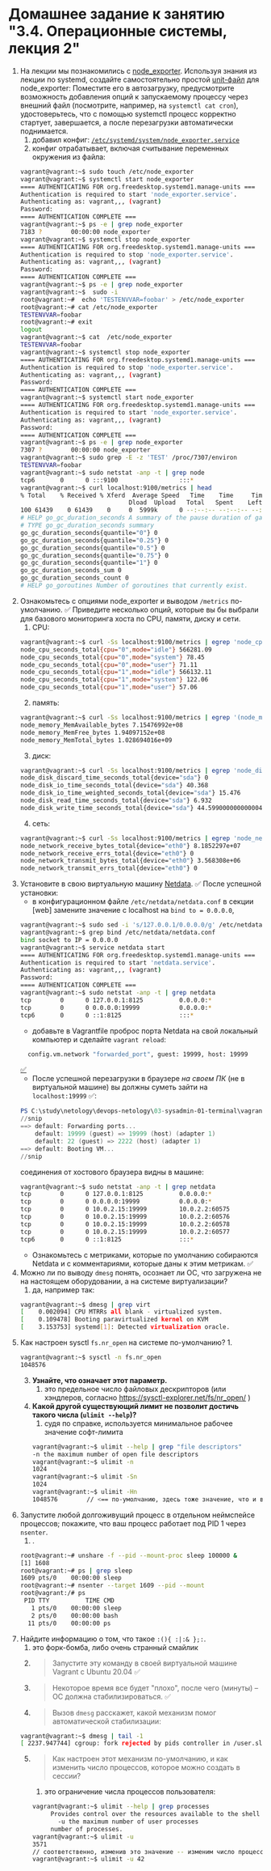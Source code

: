 # Домашнее задание к занятию "3.4. Операционные системы, лекция 2"


1. На лекции мы познакомились с [node_exporter](https://github.com/prometheus/node_exporter/releases). Используя знания из лекции по systemd, создайте самостоятельно простой [unit-файл](https://www.freedesktop.org/software/systemd/man/systemd.service.html) для node_exporter:
Поместите его в автозагрузку, предусмотрите возможность добавления опций к запускаемому процессу через внешний файл (посмотрите, например, на `systemctl cat cron`), удостоверьтесь, что с помощью systemctl процесс корректно стартует, завершается, а после перезагрузки автоматически поднимается. 
   1. добавил конфиг: [`/etc/systemd/system/node_exporter.service`](https://github.com/dborchev/devops-netology/blob/main/03-sysadmin-04-os/node_exporter.service)
   2. конфиг отрабатывает, включая считывание переменных окружения из файла:
   ```bash
   vagrant@vagrant:~$ sudo touch /etc/node_exporter
   vagrant@vagrant:~$ systemctl start node_exporter
   ==== AUTHENTICATING FOR org.freedesktop.systemd1.manage-units ===
   Authentication is required to start 'node_exporter.service'.
   Authenticating as: vagrant,,, (vagrant)
   Password:
   ==== AUTHENTICATION COMPLETE ===
   vagrant@vagrant:~$ ps -e | grep node_exporter
   7183 ?        00:00:00 node_exporter
   vagrant@vagrant:~$ systemctl stop node_exporter
   ==== AUTHENTICATING FOR org.freedesktop.systemd1.manage-units ===
   Authentication is required to stop 'node_exporter.service'.
   Authenticating as: vagrant,,, (vagrant)
   Password:
   ==== AUTHENTICATION COMPLETE ===
   vagrant@vagrant:~$ ps -e | grep node_exporter
   vagrant@vagrant:~$  sudo -i
   root@vagrant:~#  echo 'TESTENVVAR=foobar' > /etc/node_exporter
   root@vagrant:~# cat /etc/node_exporter
   TESTENVVAR=foobar
   root@vagrant:~# exit
   logout
   vagrant@vagrant:~$ cat  /etc/node_exporter
   TESTENVVAR=foobar
   vagrant@vagrant:~$ systemctl stop node_exporter
   ==== AUTHENTICATING FOR org.freedesktop.systemd1.manage-units ===
   Authentication is required to stop 'node_exporter.service'.
   Authenticating as: vagrant,,, (vagrant)
   Password:
   ==== AUTHENTICATION COMPLETE ===
   vagrant@vagrant:~$ systemctl start node_exporter
   ==== AUTHENTICATING FOR org.freedesktop.systemd1.manage-units ===
   Authentication is required to start 'node_exporter.service'.
   Authenticating as: vagrant,,, (vagrant)
   Password:
   ==== AUTHENTICATION COMPLETE ===
   vagrant@vagrant:~$ ps -e | grep node_exporter
   7307 ?        00:00:00 node_exporter
   vagrant@vagrant:~$ sudo grep -E -z 'TEST' /proc/7307/environ
   TESTENVVAR=foobar
   vagrant@vagrant:~$ sudo netstat -anp -t | grep node
   tcp6       0      0 :::9100                 :::*                    LISTEN      7307/node_exporter
   vagrant@vagrant:~$ curl localhost:9100/metrics | head
   % Total    % Received % Xferd  Average Speed   Time    Time     Time  Current
                                 Dload  Upload   Total   Spent    Left  Speed
   100 61439    0 61439    0     0  5999k      0 --:--:-- --:--:-- --:--:-- 5999k
   # HELP go_gc_duration_seconds A summary of the pause duration of garbage collection cycles.
   # TYPE go_gc_duration_seconds summary
   go_gc_duration_seconds{quantile="0"} 0
   go_gc_duration_seconds{quantile="0.25"} 0
   go_gc_duration_seconds{quantile="0.5"} 0
   go_gc_duration_seconds{quantile="0.75"} 0
   go_gc_duration_seconds{quantile="1"} 0
   go_gc_duration_seconds_sum 0
   go_gc_duration_seconds_count 0
   # HELP go_goroutines Number of goroutines that currently exist.
   ```
2. Ознакомьтесь с опциями node_exporter и выводом `/metrics` по-умолчанию.  ✅ 
   Приведите несколько опций, которые вы бы выбрали для базового мониторинга хоста по CPU, памяти, диску и сети.
   1. CPU:
   ```bash
   vagrant@vagrant:~$ curl -Ss localhost:9100/metrics | egrep 'node_cpu_sec.+"(idle|system|user)"' | grep -v '#'
   node_cpu_seconds_total{cpu="0",mode="idle"} 566281.09
   node_cpu_seconds_total{cpu="0",mode="system"} 78.45
   node_cpu_seconds_total{cpu="0",mode="user"} 71.11
   node_cpu_seconds_total{cpu="1",mode="idle"} 566132.11
   node_cpu_seconds_total{cpu="1",mode="system"} 122.06
   node_cpu_seconds_total{cpu="1",mode="user"} 57.06
   ```
   2. память:
   ```bash
   vagrant@vagrant:~$ curl -Ss localhost:9100/metrics | egrep '(node_memory_Mem)' | grep -v '#'
   node_memory_MemAvailable_bytes 7.15476992e+08
   node_memory_MemFree_bytes 1.94097152e+08
   node_memory_MemTotal_bytes 1.028694016e+09
   ```
   3. диск:
   ```bash
   vagrant@vagrant:~$ curl -Ss localhost:9100/metrics | egrep 'node_disk.+_seconds_.+"sd[a-z]"' | grep -v '#'
   node_disk_discard_time_seconds_total{device="sda"} 0
   node_disk_io_time_seconds_total{device="sda"} 40.368
   node_disk_io_time_weighted_seconds_total{device="sda"} 15.476
   node_disk_read_time_seconds_total{device="sda"} 6.932
   node_disk_write_time_seconds_total{device="sda"} 44.599000000000004
   ```
   4. сеть:
   ```bash
   vagrant@vagrant:~$ curl -Ss localhost:9100/metrics | egrep 'node_network.+(errs|bytes)_t.+"eth[0-9]"' | grep -v '#'
   node_network_receive_bytes_total{device="eth0"} 8.1852297e+07
   node_network_receive_errs_total{device="eth0"} 0
   node_network_transmit_bytes_total{device="eth0"} 3.568308e+06
   node_network_transmit_errs_total{device="eth0"} 0
   ```
3. Установите в свою виртуальную машину [Netdata](https://github.com/netdata/netdata).  ✅ После успешной установки:
   * в конфигурационном файле `/etc/netdata/netdata.conf` в секции [web] замените значение с localhost на `bind to = 0.0.0.0`,
   ```bash
   vagrant@vagrant:~$ sudo sed -i 's/127.0.0.1/0.0.0.0/g' /etc/netdata/netdata.conf
   vagrant@vagrant:~$ grep bind /etc/netdata/netdata.conf
   bind socket to IP = 0.0.0.0
   vagrant@vagrant:~$ service netdata start
   ==== AUTHENTICATING FOR org.freedesktop.systemd1.manage-units ===
   Authentication is required to start 'netdata.service'.
   Authenticating as: vagrant,,, (vagrant)
   Password:
   ==== AUTHENTICATION COMPLETE ===
   vagrant@vagrant:~$ sudo netstat -anp -t | grep netdata
   tcp        0      0 127.0.0.1:8125          0.0.0.0:*               LISTEN      8808/netdata
   tcp        0      0 0.0.0.0:19999           0.0.0.0:*               LISTEN      8808/netdata
   tcp6       0      0 ::1:8125                :::*                    LISTEN      8808/netdata
   ```
   * добавьте в Vagrantfile проброс порта Netdata на свой локальный компьютер и сделайте `vagrant reload`:
   ```bash
     config.vm.network "forwarded_port", guest: 19999, host: 19999
   ```
   [✅](https://github.com/dborchev/devops-netology/blob/main/03-sysadmin-01-terminal/vagrant/Vagrantfile) 
   * После успешной перезагрузки в браузере *на своем ПК* (не в виртуальной машине) вы должны суметь зайти на `localhost:19999` ✅:
   ```powershell
   PS C:\study\netology\devops-netology\03-sysadmin-01-terminal\vagrant> vagrant reload
   //snip
   ==> default: Forwarding ports...
       default: 19999 (guest) => 19999 (host) (adapter 1)
       default: 22 (guest) => 2222 (host) (adapter 1)
   ==> default: Booting VM...
   //snip
   ```
   соединения от хостового браузера видны в машине:
   ```bash
   vagrant@vagrant:~$ sudo netstat -anp -t | grep netdata
   tcp        0      0 127.0.0.1:8125          0.0.0.0:*               LISTEN      714/netdata
   tcp        0      0 0.0.0.0:19999           0.0.0.0:*               LISTEN      714/netdata
   tcp        0      0 10.0.2.15:19999         10.0.2.2:60575          ESTABLISHED 714/netdata
   tcp        0      0 10.0.2.15:19999         10.0.2.2:60576          ESTABLISHED 714/netdata
   tcp        0      0 10.0.2.15:19999         10.0.2.2:60578          ESTABLISHED 714/netdata
   tcp        0      0 10.0.2.15:19999         10.0.2.2:60577          ESTABLISHED 714/netdata
   tcp6       0      0 ::1:8125                :::*                    LISTEN      714/netdata
   ```
   * Ознакомьтесь с метриками, которые по умолчанию собираются Netdata и с комментариями, которые даны к этим метрикам. ✅
4. Можно ли по выводу `dmesg` понять, осознает ли ОС, что загружена не на настоящем оборудовании, а на системе виртуализации?
   1. да, например так:
   ```bash
   vagrant@vagrant:~$ dmesg | grep virt
   [    0.002094] CPU MTRRs all blank - virtualized system.
   [    0.109478] Booting paravirtualized kernel on KVM
   [    3.153753] systemd[1]: Detected virtualization oracle.
   ```
5. Как настроен sysctl `fs.nr_open` на системе по-умолчанию? 
   1. 
   ```bash
   vagrant@vagrant:~$ sysctl -n fs.nr_open
   1048576
   ```
   3. **Узнайте, что означает этот параметр.** 
      1. это предельное число файловых дескрипторов (или хэндлеров, согласно https://sysctl-explorer.net/fs/nr_open/ )
   4. **Какой другой существующий лимит не позволит достичь такого числа (`ulimit --help`)?**
      1. судя по справке, используется минимальное рабочее значение софт-лимита
      ```bash
      vagrant@vagrant:~$ ulimit --help | grep "file descriptors"
      -n the maximum number of open file descriptors
      vagrant@vagrant:~$ ulimit -n
      1024
      vagrant@vagrant:~$ ulimit -Sn
      1024
      vagrant@vagrant:~$ ulimit -Hn
      1048576        // <== по-умолчанию, здесь тоже значение, что и в системном лимите выше
      ```
6. Запустите любой долгоживущий процесс в отдельном неймспейсе процессов; покажите, что ваш процесс работает под PID 1 через `nsenter`.
   1. .
   ```bash
   root@vagrant:~# unshare -f --pid --mount-proc sleep 100000 &
   [1] 1608
   root@vagrant:~# ps | grep sleep
   1609 pts/0    00:00:00 sleep
   root@vagrant:~# nsenter --target 1609 --pid --mount
   root@vagrant:/# ps
    PID TTY          TIME CMD
      1 pts/0    00:00:00 sleep
      2 pts/0    00:00:00 bash
     11 pts/0    00:00:00 ps
   ```
7. Найдите информацию о том, что такое `:(){ :|:& };:`.
   1. это форк-бомба, либо очень странный смайлик
   2. >Запустите эту команду в своей виртуальной машине Vagrant с Ubuntu 20.04 ✅
   3. >Некоторое время все будет "плохо", после чего (минуты) – ОС должна стабилизироваться. ✅
   4. >Вызов `dmesg` расскажет, какой механизм помог автоматической стабилизации:
   ```bash
   vagrant@vagrant:~$ dmesg | tail -1
   [ 2237.947744] cgroup: fork rejected by pids controller in /user.slice/user-1000.slice/session-3.scope
   ```
   5. >Как настроен этот механизм по-умолчанию, и как изменить число процессов, которое можно создать в сессии?
      1. это ограничение числа процессов пользователя:
      ```bash
      vagrant@vagrant:~$ ulimit --help | grep processes
           Provides control over the resources available to the shell and processes
             -u the maximum number of user processes
           number of processes.
      vagrant@vagrant:~$ ulimit -u
      3571
      // соответственно, изменив это значение -- изменим число процессов:
      vagrant@vagrant:~$ ulimit -u 42
      ```

